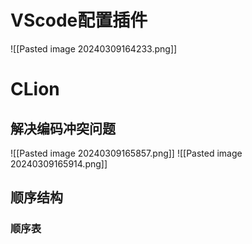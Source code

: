 
# VScode配置插件
![[Pasted image 20240309164233.png]]

# CLion

## 解决编码冲突问题
![[Pasted image 20240309165857.png]]
![[Pasted image 20240309165914.png]]

## 顺序结构

### 顺序表

